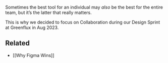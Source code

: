 Sometimes the best tool for an individual may *also* be the best for the entire team, but it’s the latter that really matters.

This is why we decided to focus on Collaboration during our Design Sprint at Greenflux in Aug 2023.

## Related
- [[Why Figma Wins]]

  